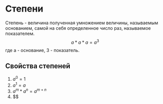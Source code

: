 # Степени
Степень - величина полученная умножением величины, называемым основанием, самой на  себя определенное число раз, называемое показателем.
$$
a * a * a = a^3
$$
где a - основание, 3 - показатель.
## Свойства степеней
1) $a^0 = 1$
2) $a^1 = a$
3) $a^m*a^n = a^{m+n}$
4) $\$
